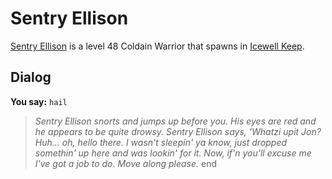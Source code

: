 # Sentry Ellison



[Sentry Ellison](/npc/129001) is a level 48 Coldain Warrior that spawns in [Icewell Keep](/zone/129).



## Dialog

**You say:** `hail`



>*Sentry Ellison snorts and jumps up before you. His eyes are red and he appears to be quite drowsy. Sentry Ellison says, 'Whatzi upit Jon? Huh... oh, hello there. I wasn't sleepin' ya know, just dropped somethin' up here and was lookin' for it. Now, if'n you'll excuse me I've got a job to do. Move along please.*
end
